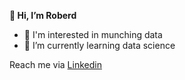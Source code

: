 **👋 Hi, I’m Roberd**
- 👀 I'm interested in munching data
- 🌱 I’m currently learning data science

Reach me via [Linkedin](https://id.linkedin.com/in/roberdmanihuruk)

<!---my bio/ is a ✨ special ✨ repository because its `README.md` (this file) appears on your GitHub profile.
You can click the Preview link to take a look at your changes.
--->
